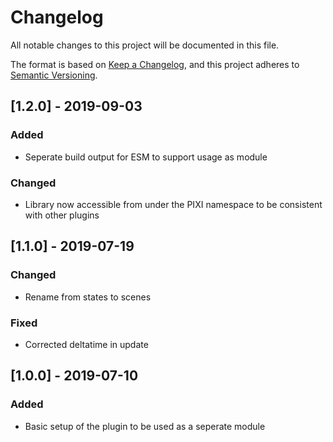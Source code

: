 # Changelog
All notable changes to this project will be documented in this file.

The format is based on [Keep a Changelog](https://keepachangelog.com/en/1.0.0/),
and this project adheres to [Semantic Versioning](https://semver.org/spec/v2.0.0.html).

## [1.2.0] - 2019-09-03
### Added
- Seperate build output for ESM to support usage as module
### Changed
- Library now accessible from under the PIXI namespace to be consistent with other plugins

## [1.1.0] - 2019-07-19
### Changed
- Rename from states to scenes
### Fixed
- Corrected deltatime in update

## [1.0.0] - 2019-07-10
### Added
- Basic setup of the plugin to be used as a seperate module
